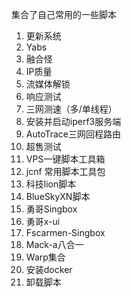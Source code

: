 集合了自己常用的一些脚本

1) 更新系统
2) Yabs
3) 融合怪
4) IP质量
5) 流媒体解锁
6) 响应测试
7) 三网测速（多/单线程）
8) 安装并启动iperf3服务端 
9) AutoTrace三网回程路由
10) 超售测试
11) VPS一键脚本工具箱
12) jcnf 常用脚本工具包
13) 科技lion脚本
14) BlueSkyXN脚本
15) 勇哥Singbox
16) 勇哥x-ui
17) Fscarmen-Singbox
18) Mack-a八合一
19) Warp集合
20) 安装docker
21) 卸载脚本
